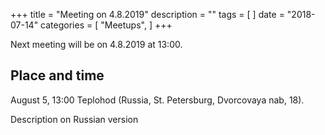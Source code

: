 +++
title = "Meeting on 4.8.2019"
description = ""
tags = [
]
date = "2018-07-14"
categories = [
    "Meetups",
]
+++

Next meeting will be on 4.8.2019 at 13:00.

<!--more-->

## Place and time
August 5, 13:00 Teplohod (Russia, St. Petersburg, Dvorcovaya nab, 18).

Description on Russian version
